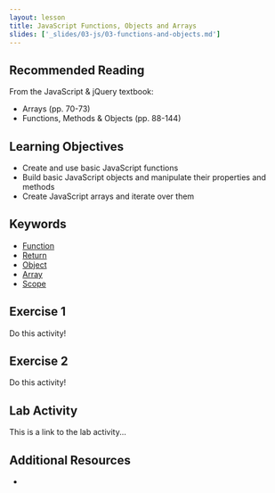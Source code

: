 ```yaml
---
layout: lesson
title: JavaScript Functions, Objects and Arrays
slides: ['_slides/03-js/03-functions-and-objects.md']
---
```


## Recommended Reading

From the JavaScript & jQuery textbook:

- Arrays (pp. 70-73)
- Functions, Methods & Objects (pp. 88-144)

## Learning Objectives

- Create and use basic JavaScript functions
- Build basic JavaScript objects and manipulate their properties and methods
- Create JavaScript arrays and iterate over them

## Keywords

- [Function](https://developer.mozilla.org/en-US/docs/Glossary/Function)
- [Return](https://developer.mozilla.org/en-US/docs/Web/JavaScript/Reference/Statements/return)
- [Object](https://developer.mozilla.org/en-US/docs/Web/JavaScript/Reference/Global_Objects/object)
- [Array](https://developer.mozilla.org/en-US/docs/Web/JavaScript/Reference/Global_Objects/array)
- [Scope](https://developer.mozilla.org/en-US/docs/Glossary/Scope)

## Exercise 1

Do this activity!

## Exercise 2

Do this activity!

## Lab Activity

This is a link to the lab activity...

## Additional Resources

- 
